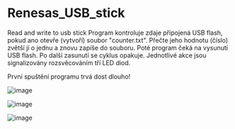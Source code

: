 # Renesas_USB_stick
Read and write to usb stick
Program kontroluje zdaje připojená USB flash, pokud ano otevře (vytvoří) soubor "counter.txt". Přečte jeho hodnotu (číslo) zvětší jí o jednu a znovu zapíše do souboru. Poté program čeká na vysunutí USB flash. Po další zasunutí se cyklus opakuje. Jednotlivé akce jsou signalizovány rozsvěcováním tří LED diod.

První spuštění programu trvá dost dlouho!

![image](https://github.com/mirajh35/Renesas_USB_stick/assets/159266037/ac57cb5f-ea34-4770-a1ff-a1fdb197cf8f)

![image](https://github.com/mirajh35/Renesas_USB_stick/assets/159266037/1a78e71d-be7e-4c11-aa6c-9ad920c17d15)

![image](https://github.com/mirajh35/Renesas_USB_stick/assets/159266037/44cf2026-7beb-4527-bb70-9ad07355ac75)
